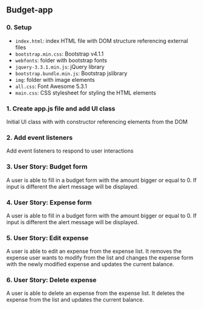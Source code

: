 ## Budget-app

### 0. Setup
- `index.html`: index HTML file with DOM structure referencing external files
- `bootstrap.min.css`: Bootstrap v4.1.1
- `webfonts`: folder with bootstrap fonts
- `jquery-3.3.1.min.js`: jQuery library
- `bootstrap.bundle.min.js`: Bootstrap jslibrary
- `img`: folder with image elements
- `all.css`: Font Awesome 5.3.1
- `main.css`: CSS stylesheet for styling the HTML elements

### 1. Create app.js file and add UI class
Initial UI class with with constructor referencing elements from the DOM

### 2. Add event listeners
Add event listeners to respond to user interactions

### 3. User Story: Budget form
A user is able to fill in a budget form with the amount bigger or equal to 0. If input is different the alert message will be displayed. 

### 4. User Story: Expense form
A user is able to fill in a budget form with the amount bigger or equal to 0. If input is different the alert message will be displayed. 

### 5. User Story: Edit expense
A user is able to edit an expense from the expense list. It removes the expense user wants to modify from the list and changes the expense form with the newly modified expense and updates the current balance.

### 6. User Story: Delete expense
A user is able to delete an expense from the expense list. It deletes the expense from the list and updates the current balance.
